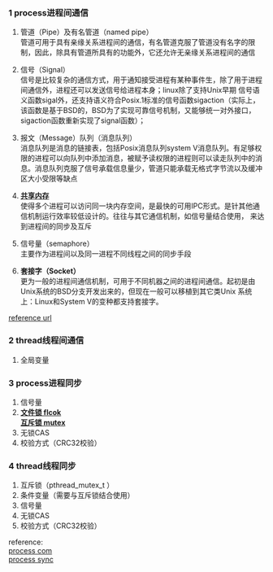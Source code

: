### 1 process进程间通信
1. 管道（Pipe）及有名管道（named pipe）  
管道可用于具有亲缘关系进程间的通信，有名管道克服了管道没有名字的限制，因此，除具有管道所具有的功能外，它还允许无亲缘关系进程间的通信

2. 信号（Signal）  
信号是比较复杂的通信方式，用于通知接受进程有某种事件生，除了用于进程间通信外，进程还可以发送信号给进程本身；linux除了支持Unix早期 信号语义函数sigal外，还支持语义符合Posix.1标准的信号函数sigaction（实际上， 该函数是基于BSD的，BSD为了实现可靠信号机制，又能够统一对外接口，sigaction函数重新实现了signal函数）；
3. 报文（Message）队列（消息队列）  
消息队列是消息的链接表，包括Posix消息队列system V消息队列。有足够权限的进程可以向队列中添加消息，被赋予读权限的进程则可以读走队列中的消息。消息队列克服了信号承载信息量少，管道只能承载无格式字节流以及缓冲区大小受限等缺点
4. [**共享内存**](coding_thread\process_com_shm)  
使得多个进程可以访问同一块内存空间，是最快的可用IPC形式。是针其他通信机制运行效率较低设计的。往往与其它通信机制，如信号量结合使用， 来达到进程间的同步及互斥
5. 信号量（semaphore）  
主要作为进程间以及同一进程不同线程之间的同步手段
6. **套接字（Socket）**  
更为一般的进程间通信机制，可用于不同机器之间的进程间通信。起初是由Unix系统的BSD分支开发出来的，但现在一般可以移植到其它类Unix 系统上：Linux和System V的变种都支持套接字。  

[reference url](https://blog.csdn.net/wh_sjc/article/details/70283843)



### 2 thread线程间通信
1. 全局变量

### 3 process进程同步
1. 信号量
2. [**文件锁 flcok**](coding_thread\process_sync_flock)  
   [**互斥锁 mutex**](/coding_thread/mutex_process_thread)
3. 无锁CAS
4. 校验方式（CRC32校验）


### 4 thread线程同步
1. 互斥锁（pthread_mutex_t ）
2. 条件变量（需要与互斥锁结合使用）
3. 信号量
4. 无锁CAS
5. 校验方式（CRC32校验）

reference:  
[process com](https://www.cnblogs.com/melons/p/5791796.html)  
[process sync](https://blog.csdn.net/qq_35396127/article/details/78942245)  

